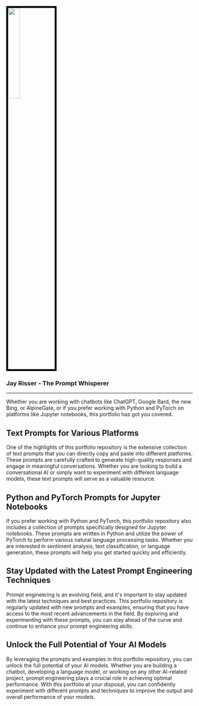 <img src = "https://github.com/Prompt-Whisperer/Prompt-Whisperer/assets/135996715/0227e30b-b33c-42b6-86b1-0cf7ef597c22" width='25%' height='25%' style="border: 5px solid black;">

### Jay Risser - The Prompt Whisperer
---
Whether you are working with chatbots like ChatGPT, Google Bard, the new Bing, or AlpineGate, or if you prefer working with Python and PyTorch on platforms like Jupyter notebooks, this portfolio has got you covered.

## Text Prompts for Various Platforms

One of the highlights of this portfolio repository is the extensive collection of text prompts that you can directly copy and paste into different platforms. These prompts are carefully crafted to generate high-quality responses and engage in meaningful conversations. Whether you are looking to build a conversational AI or simply want to experiment with different language models, these text prompts will serve as a valuable resource.

## Python and PyTorch Prompts for Jupyter Notebooks

If you prefer working with Python and PyTorch, this portfolio repository also includes a collection of prompts specifically designed for Jupyter notebooks. These prompts are written in Python and utilize the power of PyTorch to perform various natural language processing tasks. Whether you are interested in sentiment analysis, text classification, or language generation, these prompts will help you get started quickly and efficiently.

## Stay Updated with the Latest Prompt Engineering Techniques

Prompt engineering is an evolving field, and it's important to stay updated with the latest techniques and best practices. This portfolio repository is regularly updated with new prompts and examples, ensuring that you have access to the most recent advancements in the field. By exploring and experimenting with these prompts, you can stay ahead of the curve and continue to enhance your prompt engineering skills.

## Unlock the Full Potential of Your AI Models

By leveraging the prompts and examples in this portfolio repository, you can unlock the full potential of your AI models. Whether you are building a chatbot, developing a language model, or working on any other AI-related project, prompt engineering plays a crucial role in achieving optimal performance. With this portfolio at your disposal, you can confidently experiment with different prompts and techniques to improve the output and overall performance of your models.
